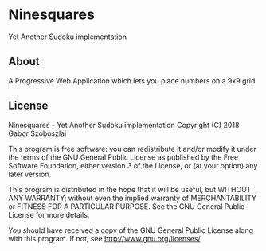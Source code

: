 # Ninesquares

Yet Another Sudoku implementation

## About

A Progressive Web Application which lets you place numbers on a 9x9 grid

## License

Ninesquares - Yet Another Sudoku implementation
Copyright (C) 2018 Gabor Szoboszlai

This program is free software: you can redistribute it and/or modify
it under the terms of the GNU General Public License as published by
the Free Software Foundation, either version 3 of the License, or
(at your option) any later version.

This program is distributed in the hope that it will be useful,
but WITHOUT ANY WARRANTY; without even the implied warranty of
MERCHANTABILITY or FITNESS FOR A PARTICULAR PURPOSE.  See the
GNU General Public License for more details.

You should have received a copy of the GNU General Public License
along with this program.  If not, see <http://www.gnu.org/licenses/>.